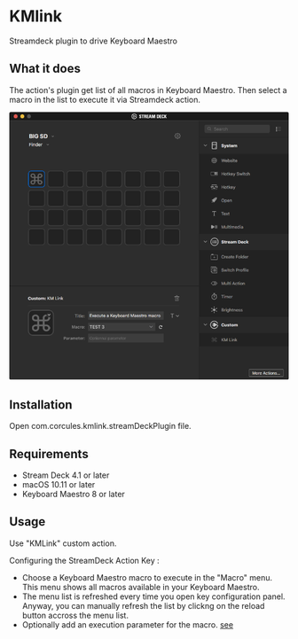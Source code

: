 # KMlink
Streamdeck plugin to drive Keyboard Maestro

## What it does

The action's plugin get list of all macros in Keyboard Maestro.
Then select a macro in the list to execute it via Streamdeck action.

![KMLink Preview](kmlink.png)

## Installation
Open com.corcules.kmlink.streamDeckPlugin file.

## Requirements

- Stream Deck 4.1 or later
- macOS 10.11 or later
- Keyboard Maestro 8 or later

## Usage
Use "KMLink" custom action.

Configuring the StreamDeck Action Key :
- Choose a Keyboard Maestro macro to execute in the "Macro" menu. This menu shows all macros available in your Keyboard Maestro. 
- The menu list is refreshed every time you open key configuration panel. Anyway, you can manually refresh the list by clickng on the reload button accross the menu list.
- Optionally add an execution parameter for the macro. [see](https://wiki.keyboardmaestro.com/action/Execute_a_Macro)
